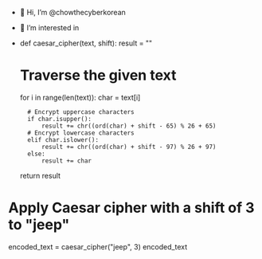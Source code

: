 - 👋 Hi, I’m @chowthecyberkorean
- 👀 I’m interested in
- def caesar_cipher(text, shift):
    result = ""
    
    # Traverse the given text
    for i in range(len(text)):
        char = text[i]
        
        # Encrypt uppercase characters
        if char.isupper():
            result += chr((ord(char) + shift - 65) % 26 + 65)
        # Encrypt lowercase characters
        elif char.islower():
            result += chr((ord(char) + shift - 97) % 26 + 97)
        else:
            result += char

    return result

# Apply Caesar cipher with a shift of 3 to "jeep"
encoded_text = caesar_cipher("jeep", 3)
encoded_text

